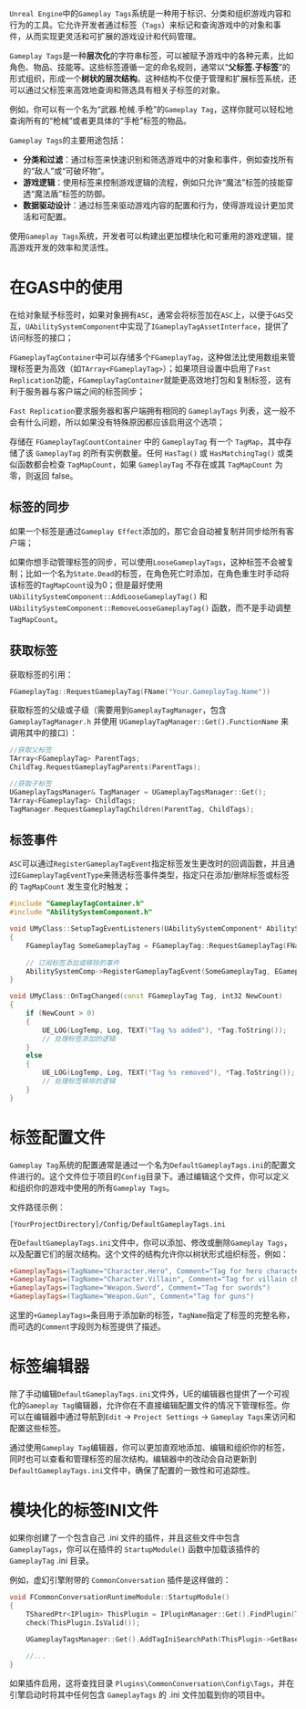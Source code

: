 `Unreal Engine`中的`Gameplay Tags`系统是一种用于标识、分类和组织游戏内容和行为的工具。它允许开发者通过标签（`Tags`）来标记和查询游戏中的对象和事件，从而实现更灵活和可扩展的游戏设计和代码管理。

`Gameplay Tags`是一种**层次化**的字符串标签，可以被赋予游戏中的各种元素，比如角色、物品、技能等。这些标签遵循一定的命名规则，通常以“**父标签.子标签**”的形式组织，形成一个**树状的层次结构**。这种结构不仅便于管理和扩展标签系统，还可以通过父标签来高效地查询和筛选具有相关子标签的对象。

例如，你可以有一个名为“武器.枪械.手枪”的`Gameplay Tag`，这样你就可以轻松地查询所有的“枪械”或者更具体的“手枪”标签的物品。

`Gameplay Tags`的主要用途包括：

- **分类和过滤**：通过标签来快速识别和筛选游戏中的对象和事件，例如查找所有的“敌人”或“可破坏物”。
- **游戏逻辑**：使用标签来控制游戏逻辑的流程，例如只允许“魔法”标签的技能穿透“魔法盾”标签的防御。
- **数据驱动设计**：通过标签来驱动游戏内容的配置和行为，使得游戏设计更加灵活和可配置。

使用`Gameplay Tags`系统，开发者可以构建出更加模块化和可重用的游戏逻辑，提高游戏开发的效率和灵活性。

# 在GAS中的使用

在给对象赋予标签时，如果对象拥有`ASC`，通常会将标签加在`ASC`上，以便于`GAS`交互，`UAbilitySystemComponent`中实现了`IGameplayTagAssetInterface`，提供了访问标签的接口；

`FGameplayTagContainer`中可以存储多个`FGameplayTag`，这种做法比使用数组来管理标签更为高效（如`TArray<FGameplayTag>`）；如果项目设置中启用了`Fast Replication`功能，`FGameplayTagContainer`就能更高效地打包和复制标签，这有利于服务器与客户端之间的标签同步；

`Fast Replication`要求服务器和客户端拥有相同的 `GameplayTags` 列表，这一般不会有什么问题，所以如果没有特殊原因都应该启用这个选项；

存储在 `FGameplayTagCountContainer` 中的 `GameplayTag` 有一个 `TagMap`，其中存储了该 `GameplayTag` 的所有实例数量。任何 `HasTag()` 或 `HasMatchingTag()` 或类似函数都会检查 `TagMapCount`，如果 `GameplayTag` 不存在或其 `TagMapCount` 为零，则返回 false。

## 标签的同步

如果一个标签是通过`Gameplay Effect`添加的，那它会自动被复制并同步给所有客户端；

如果你想手动管理标签的同步，可以使用`LooseGameplayTags`，这种标签不会被复制；比如一个名为`State.Dead`的标签，在角色死亡时添加，在角色重生时手动将该标签的`TagMapCount`设为0；但是最好使用 `UAbilitySystemComponent::AddLooseGameplayTag()` 和 `UAbilitySystemComponent::RemoveLooseGameplayTag()` 函数，而不是手动调整 `TagMapCount`。

## 获取标签

获取标签的引用：
```cpp
FGameplayTag::RequestGameplayTag(FName("Your.GameplayTag.Name"))
```

获取标签的父级或子级（需要用到`GameplayTagManager`，包含`GameplayTagManager.h` 并使用 `UGameplayTagManager::Get().FunctionName` 来调用其中的接口）：
```cpp
//获取父标签
TArray<FGameplayTag> ParentTags;
ChildTag.RequestGameplayTagParents(ParentTags);

//获取子标签
UGameplayTagsManager& TagManager = UGameplayTagsManager::Get();
TArray<FGameplayTag> ChildTags;
TagManager.RequestGameplayTagChildren(ParentTag, ChildTags);
```

## 标签事件

`ASC`可以通过`RegisterGameplayTagEvent`指定标签发生更改时的回调函数，并且通过`EGameplayTagEventType`来筛选标签事件类型，指定只在添加/删除标签或标签的 `TagMapCount` 发生变化时触发；

```cpp
#include "GameplayTagContainer.h"
#include "AbilitySystemComponent.h"

void UMyClass::SetupTagEventListeners(UAbilitySystemComponent* AbilitySystemComp)
{
    FGameplayTag SomeGameplayTag = FGameplayTag::RequestGameplayTag(FName("Character.State.Poisoned"));
    
    // 订阅标签添加或移除的事件
    AbilitySystemComp->RegisterGameplayTagEvent(SomeGameplayTag, EGameplayTagEventType::NewOrRemoved).AddUObject(this, &UMyClass::OnTagChanged);
}

void UMyClass::OnTagChanged(const FGameplayTag Tag, int32 NewCount)
{
    if (NewCount > 0)
    {
        UE_LOG(LogTemp, Log, TEXT("Tag %s added"), *Tag.ToString());
        // 处理标签添加的逻辑
    }
    else
    {
        UE_LOG(LogTemp, Log, TEXT("Tag %s removed"), *Tag.ToString());
        // 处理标签移除的逻辑
    }
}
```

# 标签配置文件

`Gameplay Tag`系统的配置通常是通过一个名为`DefaultGameplayTags.ini`的配置文件进行的。这个文件位于项目的`Config`目录下。通过编辑这个文件，你可以定义和组织你的游戏中使用的所有`Gameplay Tags`。

文件路径示例：
```
[YourProjectDirectory]/Config/DefaultGameplayTags.ini
```

在`DefaultGameplayTags.ini`文件中，你可以添加、修改或删除`Gameplay Tags`，以及配置它们的层次结构。这个文件的结构允许你以树状形式组织标签，例如：

```ini
+GameplayTags=(TagName="Character.Hero", Comment="Tag for hero characters")
+GameplayTags=(TagName="Character.Villain", Comment="Tag for villain characters")
+GameplayTags=(TagName="Weapon.Sword", Comment="Tag for swords")
+GameplayTags=(TagName="Weapon.Gun", Comment="Tag for guns")
```

这里的`+GameplayTags=`条目用于添加新的标签，`TagName`指定了标签的完整名称，而可选的`Comment`字段则为标签提供了描述。

# 标签编辑器

除了手动编辑`DefaultGameplayTags.ini`文件外，UE的编辑器也提供了一个可视化的`Gameplay Tag`编辑器，允许你在不直接编辑配置文件的情况下管理标签。你可以在编辑器中通过导航到`Edit` -> `Project Settings` -> `Gameplay Tags`来访问和配置这些标签。

通过使用`Gameplay Tag`编辑器，你可以更加直观地添加、编辑和组织你的标签，同时也可以查看和管理标签的层次结构。编辑器中的改动会自动更新到`DefaultGameplayTags.ini`文件中，确保了配置的一致性和可追踪性。

# 模块化的标签INI文件

如果你创建了一个包含自己 .ini 文件的插件，并且这些文件中包含 `GameplayTags`，你可以在插件的 `StartupModule()` 函数中加载该插件的 `GameplayTag` .ini 目录。

例如，虚幻引擎附带的 `CommonConversation` 插件是这样做的：

```cpp
void FCommonConversationRuntimeModule::StartupModule()
{
    TSharedPtr<IPlugin> ThisPlugin = IPluginManager::Get().FindPlugin(TEXT("CommonConversation"));
    check(ThisPlugin.IsValid());
    
    UGameplayTagsManager::Get().AddTagIniSearchPath(ThisPlugin->GetBaseDir() / TEXT("Config") / TEXT("Tags"));

    //...
}
```

如果插件启用，这将查找目录 `Plugins\CommonConversation\Config\Tags`，并在引擎启动时将其中任何包含 `GameplayTags` 的 .ini 文件加载到你的项目中。

